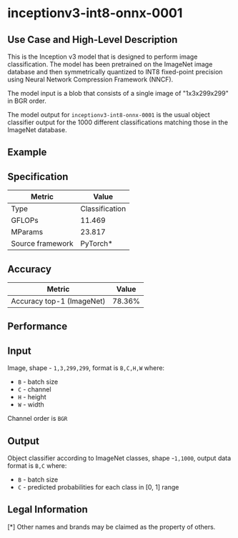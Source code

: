 # inceptionv3-int8-onnx-0001

## Use Case and High-Level Description

This is the Inception v3 model that is designed to perform image classification. The model has been pretrained on the 
ImageNet image database and then symmetrically quantized to INT8 fixed-point precision using Neural Network Compression 
Framework (NNCF).  

The model input is a blob that consists of a single image of "1x3x299x299" in BGR order.

The model output for `inceptionv3-int8-onnx-0001` is the usual object classifier output for the 1000 different 
classifications matching those in the ImageNet database.

## Example

## Specification

| Metric            | Value         |
|-------------------|---------------|
| Type              | Classification|
| GFLOPs            | 11.469 |
| MParams           | 23.817 |
| Source framework  | PyTorch\*    |

## Accuracy

| Metric                    | Value         |
|---------------------------|---------------|
| Accuracy top-1 (ImageNet) |         78.36% |

## Performance

## Input

Image, shape - `1,3,299,299`, format is `B,C,H,W` where:

- `B` - batch size
- `C` - channel
- `H` - height
- `W` - width

Channel order is `BGR`

## Output

Object classifier according to ImageNet classes, shape -`1,1000`, output data format is `B,C` where:

- `B` - batch size
- `C` - predicted probabilities for each class in  [0, 1] range


## Legal Information
[*] Other names and brands may be claimed as the property of others.